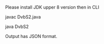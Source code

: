 Please install JDK upper 8 version then in CLI

  javac DvbS2.java
  
  java DvbS2

Output has JSON format.

